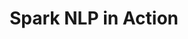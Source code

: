 ---
layout: demopage
title: Spark NLP in Action
full_width: true
permalink: /recognize_clinical_entities
key: demo
license: false
show_edit_on_github: false
show_date: false
data:
  sections:  
    - title: Spark NLP for Healthcare 
      excerpt: Recognize Clinical Entities
      secheader: yes
      secheader:
        - title: Spark NLP for Healthcare
          subtitle: Recognize Clinical Entities
          activemenu: recognize_clinical_entities
      source: yes
      source: 
        - title: Detect clinical entities in text
          id: detect_clinical_entities_in_text
          image: 
              src: /assets/images/Detect_risk_factors.svg
          image2: 
              src: /assets/images/Detect_risk_factors_f.svg
          excerpt: Automatically detect more than 50 clinical entities using our NER deep learning model.
          actions:
          - text: Live Demo
            type: normal
            url: https://demo.johnsnowlabs.com/healthcare/NER_CLINICAL
          - text: Colab Netbook
            type: blue_btn
            url: https://githubtocolab.com/JohnSnowLabs/spark-nlp-workshop/blob/master/tutorials/Certification_Trainings/Healthcare/1.Clinical_Named_Entity_Recognition_Model.ipynb        
        - title: Detect diagnosis and procedures
          id: detect_diagnosis_and_procedures
          image: 
              src: /assets/images/Detect_diagnosis_and_procedures.svg
          image2: 
              src: /assets/images/Detect_diagnosis_and_procedures_f.svg
          excerpt: Automatically identify diagnoses and procedures in clinical documents using the pretrained Spark NLP clinical model <b>ner_clinical.</b>
          actions:
          - text: Live Demo
            type: normal
            url: https://demo.johnsnowlabs.com/healthcare/NER_DIAG_PROC/
          - text: Colab Netbook
            type: blue_btn
            url: https://colab.research.google.com/github/JohnSnowLabs/spark-nlp-workshop/blob/master/tutorials/streamlit_notebooks/healthcare/NER_DIAG_PROC.ipynb
        - title: Detect drugs and prescriptions
          id: detect_drugs_and_prescriptions
          image: 
              src: /assets/images/Detect_drugs_and_prescriptions.svg
          image2: 
              src: /assets/images/Detect_drugs_and_prescriptions_f.svg
          excerpt: Automatically identify <b>Drug, Dosage, Duration, Form, Frequency, Route,</b> and <b>Strength</b> details in clinical documents using three of our pretrained Spark NLP clinical models.
          actions:
          - text: Live Demo
            type: normal
            url: https://demo.johnsnowlabs.com/healthcare/NER_POSOLOGY/
          - text: Colab Netbook
            type: blue_btn
            url: https://colab.research.google.com/github/JohnSnowLabs/spark-nlp-workshop/blob/master/tutorials/streamlit_notebooks/healthcare/NER_POSOLOGY.ipynb
        - title: Identify diagnosis and symptoms assertion status
          id: identify_diagnosis_and_symptoms_assertion_status
          image: 
              src: /assets/images/Identify_diagnosis_and_symptoms_assertion_status.svg
          image2: 
              src: /assets/images/Identify_diagnosis_and_symptoms_assertion_status_f.svg
          excerpt: Automatically detect if a diagnosis or a symptom is present, absent, uncertain or associated to other persons (e.g. family members).
          actions:
          - text: Live Demo
            type: normal
            url: https://demo.johnsnowlabs.com/healthcare/ASSERTION/
          - text: Colab Netbook
            type: blue_btn
            url: https://colab.research.google.com/github/JohnSnowLabs/spark-nlp-workshop/blob/master/tutorials/Certification_Trainings/Healthcare/2.Clinical_Assertion_Model.ipynb
        - title: Adverse drug events tagger
          id: adverse_drug_events_tagger
          image: 
              src: /assets/images/Adverse_drug_events_tagger.svg
          image2: 
              src: /assets/images/Adverse_drug_events_tagger_f.svg
          excerpt: Automatic pipeline that tags documents as containing or not containing adverse events description, then identifies those events.
          actions:
          - text: Live Demo
            type: normal
            url: https://demo.johnsnowlabs.com/healthcare/PP_ADE/
          - text: Colab Netbook
            type: blue_btn
            url: https://colab.research.google.com/github/JohnSnowLabs/spark-nlp-workshop/blob/master/tutorials/Certification_Trainings/Healthcare/16.Adverse_Drug_Event_ADE_NER_and_Classifier.ipynb
        - title: Detect anatomical references
          id: detect_anatomical_references
          image: 
              src: /assets/images/Detect_anatomical_references.svg
          image2: 
              src: /assets/images/Detect_anatomical_references_f.svg
          excerpt: Automatically identify <b>Anatomical System, Cell, Cellular Component, Anatomical Structure, Immaterial Anatomical Entity, Multi-tissue Structure, Organ, Organism Subdivision, Organism Substance, Pathological Formation</b> in clinical documents using our pretrained Spark NLP model.
          actions:
          - text: Live Demo
            type: normal
            url: https://demo.johnsnowlabs.com/healthcare/NER_ANATOMY/
          - text: Colab Netbook
            type: blue_btn
            url: https://colab.research.google.com/github/JohnSnowLabs/spark-nlp-workshop/blob/master/tutorials/streamlit_notebooks/healthcare/NER_ANATOMY.ipynb
        - title: Detect clinical events
          id: detect_clinical_events
          image: 
              src: /assets/images/Detect_clinical_events.svg
          image2: 
              src: /assets/images/Detect_clinical_events_f.svg
          excerpt: Automatically identify a variety of clinical events such as <b>Problems, Tests, Treatments, Admissions</b> or <b>Discharges</b>, in clinical documents using two of our pretrained Spark NLP models.
          actions:
          - text: Live Demo
            type: normal
            url: https://demo.johnsnowlabs.com/healthcare/NER_EVENTS_CLINICAL
          - text: Colab Netbook
            type: blue_btn
            url: https://colab.research.google.com/github/JohnSnowLabs/spark-nlp-workshop/blob/master/tutorials/streamlit_notebooks/healthcare/NER_EVENTS_CLINICAL.ipynb
        - title: Detect lab results
          id: detect_lab_results
          image: 
              src: /assets/images/Detect_lab_results.svg
          image2: 
              src: /assets/images/Detect_lab_results_f.svg
          excerpt: Automatically identify <b>Lab test names</b> and <b>Lab results</b> from clinical documents using our pretrained Spark NLP model.
          actions:
          - text: Live Demo
            type: normal
            url: https://demo.johnsnowlabs.com/healthcare/NER_LAB/
          - text: Colab Netbook
            type: blue_btn
            url: https://colab.research.google.com/github/JohnSnowLabs/spark-nlp-workshop/blob/master/tutorials/streamlit_notebooks/healthcare/NER_LAB.ipynb 
        - title: Detect risk factors
          id: detect_risk_factors
          image: 
              src: /assets/images/Detect_risk_factors.svg
          image2: 
              src: /assets/images/Detect_risk_factors_f.svg
          excerpt: Automatically identify risk factors such as <b>Coronary artery disease, Diabetes, Family history, Hyperlipidemia, Hypertension, Medications, Obesity, PHI, Smoking habits</b> in clinical documents using our pretrained Spark NLP model.
          actions:
          - text: Live Demo
            type: normal
            url: https://demo.johnsnowlabs.com/healthcare/NER_RISK_FACTORS/
          - text: Colab Netbook
            type: blue_btn
            url: https://colab.research.google.com/github/JohnSnowLabs/spark-nlp-workshop/blob/master/tutorials/streamlit_notebooks/healthcare/NER_RISK_FACTORS.ipynb 
        - title: Detect Drug Chemicals (Bert For Token Classification) 
          id: detect_drug_chemicals
          image: 
              src: /assets/images/Detect_Drug_Chemicals.svg
          image2: 
              src: /assets/images/Detect_Drug_Chemicals_f.svg
          excerpt: This demo shows how drug chemicals can be extracted from medical texts using Spark NLP model which trained with BertForTokenClassifier.
          actions:
          - text: Live Demo
            type: normal
            url: https://demo.johnsnowlabs.com/healthcare/NER_BERT_TOKEN_CLASSIFIER/
          - text: Colab Netbook
            type: blue_btn
            url: https://colab.research.google.com/github/JohnSnowLabs/spark-nlp-workshop/blob/master/tutorials/streamlit_notebooks/healthcare/NER_BERT_TOKEN_CLASSIFIER.ipynb          
        - title: Detect Covid-related clinical terminology 
          id: detect_covid_related_clinical_terminology
          image: 
              src: /assets/images/Detect_Covid-related_clinical_terminology.svg
          image2: 
              src: /assets/images/Detect_Covid-related_clinical_terminology_f.svg
          excerpt: This demo shows how Covid-related clinical terminology can be detected using a Spark NLP Healthcare NER model.
          actions:
          - text: Live Demo
            type: normal
            url: https://demo.johnsnowlabs.com/healthcare/NER_COVID/
          - text: Colab Netbook
            type: blue_btn
            url: https://colab.research.google.com/github/JohnSnowLabs/spark-nlp-workshop/blob/master/tutorials/streamlit_notebooks/healthcare/NER_COVID.ipynb
        - title: Find available models for your clinical entities 
          id: ner_model_finder
          image: 
              src: /assets/images/NER_Model_Finder.svg
          image2: 
              src: /assets/images/NER_Model_Finder_f.svg
          excerpt: This demo shows how to use a pretrained pipeline to find the best NER model given an entity name.
          actions:
          - text: Live Demo
            type: normal
            url: https://demo.johnsnowlabs.com/healthcare/NER_MODEL_FINDER/
          - text: Colab Netbook
            type: blue_btn
            url: https://github.com/JohnSnowLabs/spark-nlp-workshop/blob/master/tutorials/Certification_Trainings/Healthcare/11.Pretrained_Clinical_Pipelines.ipynb
        - title: Extract Drugs and Chemicals
          id: extract_names_of_drugs_chemicals 
          image: 
              src: /assets/images/Extract_the_Names_of_Drugs_Chemicals.svg
          image2: 
              src: /assets/images/Extract_the_Names_of_Drugs_Chemicals_f.svg
          excerpt: This demo shows how Names of Drugs & Chemicals can be detected using a Spark NLP Healthcare NER model.
          actions:
          - text: Live Demo
            type: normal
            url: https://demo.johnsnowlabs.com/healthcare/NER_CHEMD/
          - text: Colab Netbook
            type: blue_btn
            url: https://colab.research.google.com/github/JohnSnowLabs/spark-nlp-workshop/blob/master/tutorials/streamlit_notebooks/healthcare/NER_CHEMD.ipynb
        - title: Extract neurologic deficits related to NIH Stroke Scale (NIHSS)
          id: extract_neurologic_deficits_relatedNIH_stroke_scale 
          image: 
              src: /assets/images/Extract_neurologic_deficits_related_NIH_Stroke_Scale.svg
          image2: 
              src: /assets/images/Extract_neurologic_deficits_related_NIH_Stroke_Scale_f.svg
          excerpt: This demo shows how neurologic deficits can be extracted in accordance with their NIH Stroke Scale using a Spark NLP Healthcare NER model.
          actions:
          - text: Live Demo
            type: normal
            url: https://demo.johnsnowlabs.com/healthcare/NER_NIHSS/
          - text: Colab Netbook
            type: blue_btn
            url: https://colab.research.google.com/github/JohnSnowLabs/spark-nlp-workshop/blob/master/tutorials/streamlit_notebooks/healthcare/NER_NIHSS.ipynb
        - title: Recognize Clinical Abbreviations and Acronyms
          id: recognize_clinical_abbreviations_and_acronyms
          image: 
              src: /assets/images/Recognize_clinical_abbreviations_and_acronyms.svg
          image2: 
              src: /assets/images/Recognize_clinical_abbreviations_and_acronyms_f.svg
          excerpt: This demo shows how to extract clinical abbreviations and acronyms from medical texts.
          actions:
          - text: Live Demo
            type: normal
            url: https://demo.johnsnowlabs.com/healthcare/NER_ABBREVIATION/
          - text: Colab Netbook
            type: blue_btn
            url: https://colab.research.google.com/github/JohnSnowLabs/spark-nlp-workshop/blob/master/tutorials/streamlit_notebooks/healthcare/NER_ABBREVIATION.ipynb
        - title: Recognize Concepts in Drug Development Trials
          id: recognize_concepts_in_drug_development_trials
          image: 
              src: /assets/images/Recognize_concepts_in_drug_development_trials.svg
          image2: 
              src: /assets/images/Recognize_concepts_in_drug_development_trials_f.svg
          excerpt: This demo shows how to extract concepts related to drug development including Trial Groups, End Points and Hazard Ratio.
          actions:
          - text: Live Demo
            type: normal
            url: https://demo.johnsnowlabs.com/healthcare/NER_DRUGS_DEVELOPMENT_TRIALS/
          - text: Colab Netbook
            type: blue_btn
            url: https://colab.research.google.com/github/JohnSnowLabs/spark-nlp-workshop/blob/master/tutorials/streamlit_notebooks/healthcare/NER_DRUGS_DEVELOPMENT_TRIALS.ipynb
        - title: Extract conditions and benefits from drug reviews
          id: extract_conditions_benefits_drug_reviews 
          image: 
              src: /assets/images/Extract_conditions_and_benefits_from_drug_reviews.svg
          image2: 
              src: /assets/images/Extract_conditions_and_benefits_from_drug_reviews_f.svg
          excerpt: This model shows how to extract conditions and benefits from drug reviews.
          actions:
          - text: Live Demo
            type: normal
            url: https://demo.johnsnowlabs.com/healthcare/NER_SUPPLEMENT_CLINICAL/
          - text: Colab Netbook
            type: blue_btn
            url: https://colab.research.google.com/github/JohnSnowLabs/spark-nlp-workshop/blob/master/tutorials/streamlit_notebooks/healthcare/NER_SUPPLEMENT_CLINICAL.ipynb
        - title: Detect professions and occupations in Spanish
          id: detect_professions_occupations_Spanish_texts 
          image: 
              src: /assets/images/Classify-documents.svg
          image2: 
              src: /assets/images/Classify-documents-w.svg
          excerpt: Automatically identify professions and occupations entities in Spanish texts using our pretrained Spark NLP for Healthcare model. 
          actions:
          - text: Live Demo
            type: normal
            url: https://demo.johnsnowlabs.com/healthcare/NER_PROFESSIONS_ES/ 
          - text: Colab Netbook
            type: blue_btn
            url: https://colab.research.google.com/github/JohnSnowLabs/spark-nlp-workshop/blob/master/tutorials/streamlit_notebooks/healthcare/NER_PROFESSIONS_ES.ipynb
---